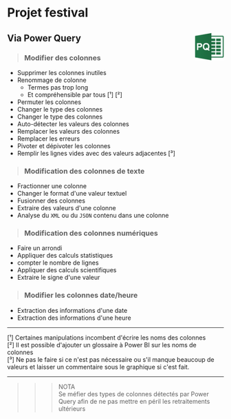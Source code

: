 # **Projet festival**

## **Via Power Query** <img align="right" src="../assets/powerQuery.png" alt="Power Query" title="Power Query" widht="auto" height="64px">

> ### **Modifier des colonnes**

* Supprimer les colonnes inutiles
* Renommage de colonne
    * Termes pas trop long
    * Et compréhensible par tous [¹] [²]
* Permuter les colonnes
* Changer le type des colonnes
* Changer le type des colonnes
* Auto-détecter les valeurs des colonnes
* Remplacer les valeurs des colonnes
* Remplacer les erreurs
* Pivoter et dépivoter les colonnes
* Remplir les lignes vides avec des valeurs adjacentes [³]

> ### **Modification des colonnes de texte**

* Fractionner une colonne
* Changer le format d'une valeur textuel
* Fusionner des colonnes
* Extraire des valeurs d'une colonne
* Analyse du `XML` ou du `JSON` contenu dans une colonne

> ### **Modification des colonnes numériques**

* Faire un arrondi
* Appliquer des calculs statistiques
* compter le nombre de lignes
* Appliquer des calculs scientifiques
* Extraire le signe d'une valeur

> ### **Modifier les colonnes date/heure**

* Extraction des informations d'une date
* Extraction des informations d'une heure



___
[¹] Certaines manipulations incombent d'écrire les noms des colonnes  
[²] Il est possible d'ajouter un glossaire à Power BI sur les noms de colonnes  
[³] Ne pas le faire si ce n'est pas nécessaire ou s'il manque beaucoup de valeurs et laisser un commentaire sous le graphique si c'est fait.
___
>>> NOTA  
Se méfier des types de colonnes détectés par Power Query afin de ne pas mettre en péril les retraitements ultérieurs